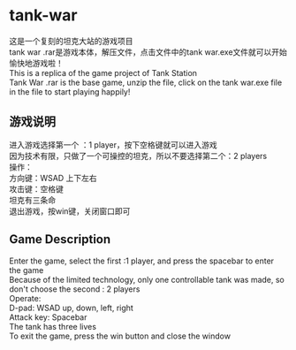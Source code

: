 # tank-war
这是一个复刻的坦克大站的游戏项目  
tank war .rar是游戏本体，解压文件，点击文件中的tank war.exe文件就可以开始愉快地游戏啦！  
This is a replica of the game project of Tank Station  
Tank War .rar is the base game, unzip the file, click on the tank war.exe file in the file to start playing happily!  

## 游戏说明
进入游戏选择第一个 ：1 player，按下空格键就可以进入游戏  
因为技术有限，只做了一个可操控的坦克，所以不要选择第二个：2 players  
操作：  
  方向键：WSAD 上下左右  
  攻击键：空格键  
坦克有三条命  
退出游戏，按win键，关闭窗口即可  

## Game Description
Enter the game, select the first :1 player, and press the spacebar to enter the game  
Because of the limited technology, only one controllable tank was made, so don't choose the second : 2 players  
Operate:  
  D-pad: WSAD up, down, left, right  
  Attack key: Spacebar  
The tank has three lives  
To exit the game, press the win button and close the window  
